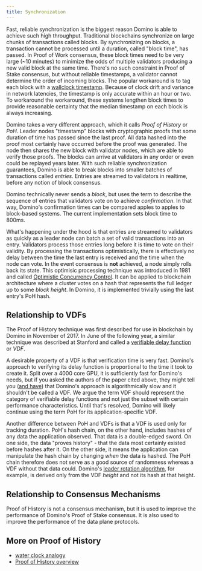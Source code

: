 ```yaml
---
title: Synchronization
---
```


Fast, reliable synchronization is the biggest reason Domino is able to achieve such high throughput. Traditional blockchains synchronize on large chunks of transactions called blocks. By synchronizing on blocks, a transaction cannot be processed until a duration, called "block time", has passed. In Proof of Work consensus, these block times need to be very large \(~10 minutes\) to minimize the odds of multiple validators producing a new valid block at the same time. There's no such constraint in Proof of Stake consensus, but without reliable timestamps, a validator cannot determine the order of incoming blocks. The popular workaround is to tag each block with a [wallclock timestamp](https://en.bitcoin.it/wiki/Block_timestamp). Because of clock drift and variance in network latencies, the timestamp is only accurate within an hour or two. To workaround the workaround, these systems lengthen block times to provide reasonable certainty that the median timestamp on each block is always increasing.

Domino takes a very different approach, which it calls _Proof of History_ or _PoH_. Leader nodes "timestamp" blocks with cryptographic proofs that some duration of time has passed since the last proof. All data hashed into the proof most certainly have occurred before the proof was generated. The node then shares the new block with validator nodes, which are able to verify those proofs. The blocks can arrive at validators in any order or even could be replayed years later. With such reliable synchronization guarantees, Domino is able to break blocks into smaller batches of transactions called _entries_. Entries are streamed to validators in realtime, before any notion of block consensus.

Domino technically never sends a _block_, but uses the term to describe the sequence of entries that validators vote on to achieve _confirmation_. In that way, Domino's confirmation times can be compared apples to apples to block-based systems. The current implementation sets block time to 800ms.

What's happening under the hood is that entries are streamed to validators as quickly as a leader node can batch a set of valid transactions into an entry. Validators process those entries long before it is time to vote on their validity. By processing the transactions optimistically, there is effectively no delay between the time the last entry is received and the time when the node can vote. In the event consensus is **not** achieved, a node simply rolls back its state. This optimisic processing technique was introduced in 1981 and called [Optimistic Concurrency Control](http://citeseerx.ist.psu.edu/viewdoc/summary?doi=10.1.1.65.4735). It can be applied to blockchain architecture where a cluster votes on a hash that represents the full ledger up to some _block height_. In Domino, it is implemented trivially using the last entry's PoH hash.

## Relationship to VDFs

The Proof of History technique was first described for use in blockchain by Domino in November of 2017. In June of the following year, a similar technique was described at Stanford and called a [verifiable delay function](https://eprint.iacr.org/2018/601.pdf) or _VDF_.

A desirable property of a VDF is that verification time is very fast. Domino's approach to verifying its delay function is proportional to the time it took to create it. Split over a 4000 core GPU, it is sufficiently fast for Domino's needs, but if you asked the authors of the paper cited above, they might tell you \([and have](https://github.com/Domino-Blockchain/domino/issues/388)\) that Domino's approach is algorithmically slow and it shouldn't be called a VDF. We argue the term VDF should represent the category of verifiable delay functions and not just the subset with certain performance characteristics. Until that's resolved, Domino will likely continue using the term PoH for its application-specific VDF.

Another difference between PoH and VDFs is that a VDF is used only for tracking duration. PoH's hash chain, on the other hand, includes hashes of any data the application observed. That data is a double-edged sword. On one side, the data "proves history" - that the data most certainly existed before hashes after it. On the other side, it means the application can manipulate the hash chain by changing _when_ the data is hashed. The PoH chain therefore does not serve as a good source of randomness whereas a VDF without that data could. Domino's [leader rotation algorithm](synchronization.md#leader-rotation), for example, is derived only from the VDF _height_ and not its hash at that height.

## Relationship to Consensus Mechanisms

Proof of History is not a consensus mechanism, but it is used to improve the performance of Domino's Proof of Stake consensus. It is also used to improve the performance of the data plane protocols.

## More on Proof of History

- [water clock analogy](https://medium.com/domino-labs/proof-of-history-explained-by-a-water-clock-e682183417b8)
- [Proof of History overview](https://medium.com/domino-labs/proof-of-history-a-clock-for-blockchain-cf47a61a9274)
